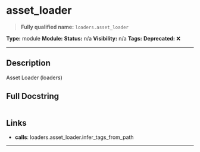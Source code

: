 # asset_loader
> **Fully qualified name:** `loaders.asset_loader`

**Type:** module
**Module:** 
**Status:** n/a
**Visibility:** n/a
**Tags:** 
**Deprecated:** ❌

---

## Description
Asset Loader (loaders)

## Full Docstring
```

```

## Links
- **calls**: loaders.asset_loader.infer_tags_from_path


---
